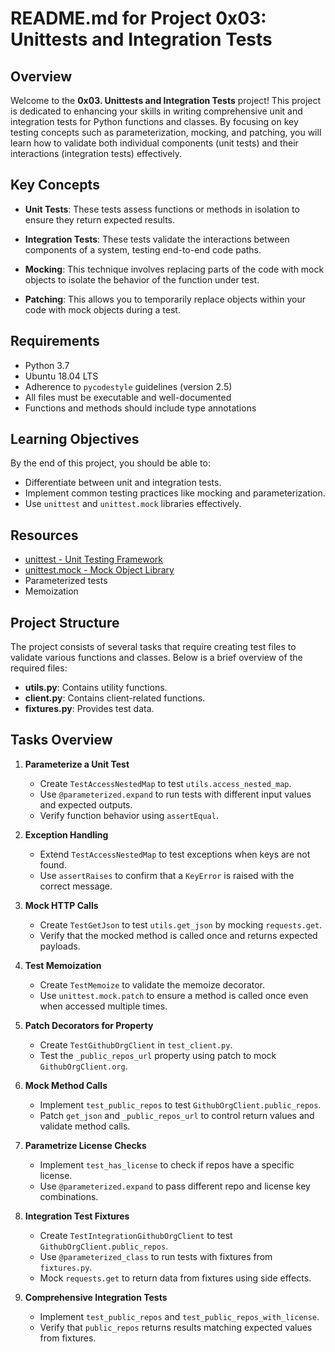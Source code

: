 # README.md for Project 0x03: Unittests and Integration Tests

## Overview

Welcome to the **0x03. Unittests and Integration Tests** project! This project is dedicated to enhancing your skills in writing comprehensive unit and integration tests for Python functions and classes. By focusing on key testing concepts such as parameterization, mocking, and patching, you will learn how to validate both individual components (unit tests) and their interactions (integration tests) effectively.

## Key Concepts

- **Unit Tests**: These tests assess functions or methods in isolation to ensure they return expected results.
  
- **Integration Tests**: These tests validate the interactions between components of a system, testing end-to-end code paths.

- **Mocking**: This technique involves replacing parts of the code with mock objects to isolate the behavior of the function under test.

- **Patching**: This allows you to temporarily replace objects within your code with mock objects during a test.

## Requirements

- Python 3.7
- Ubuntu 18.04 LTS
- Adherence to `pycodestyle` guidelines (version 2.5)
- All files must be executable and well-documented
- Functions and methods should include type annotations

## Learning Objectives

By the end of this project, you should be able to:

- Differentiate between unit and integration tests.
- Implement common testing practices like mocking and parameterization.
- Use `unittest` and `unittest.mock` libraries effectively.

## Resources

- [unittest - Unit Testing Framework](https://docs.python.org/3/library/unittest.html)
- [unittest.mock - Mock Object Library](https://docs.python.org/3/library/unittest.mock.html)
- Parameterized tests
- Memoization

## Project Structure

The project consists of several tasks that require creating test files to validate various functions and classes. Below is a brief overview of the required files:

- **utils.py**: Contains utility functions.
- **client.py**: Contains client-related functions.
- **fixtures.py**: Provides test data.

## Tasks Overview

1. **Parameterize a Unit Test**
   - Create `TestAccessNestedMap` to test `utils.access_nested_map`.
   - Use `@parameterized.expand` to run tests with different input values and expected outputs.
   - Verify function behavior using `assertEqual`.

2. **Exception Handling**
   - Extend `TestAccessNestedMap` to test exceptions when keys are not found.
   - Use `assertRaises` to confirm that a `KeyError` is raised with the correct message.

3. **Mock HTTP Calls**
   - Create `TestGetJson` to test `utils.get_json` by mocking `requests.get`.
   - Verify that the mocked method is called once and returns expected payloads.

4. **Test Memoization**
   - Create `TestMemoize` to validate the memoize decorator.
   - Use `unittest.mock.patch` to ensure a method is called once even when accessed multiple times.

5. **Patch Decorators for Property**
   - Create `TestGithubOrgClient` in `test_client.py`.
   - Test the `_public_repos_url` property using patch to mock `GithubOrgClient.org`.

6. **Mock Method Calls**
   - Implement `test_public_repos` to test `GithubOrgClient.public_repos`.
   - Patch `get_json` and `_public_repos_url` to control return values and validate method calls.

7. **Parametrize License Checks**
   - Implement `test_has_license` to check if repos have a specific license.
   - Use `@parameterized.expand` to pass different repo and license key combinations.

8. **Integration Test Fixtures**
   - Create `TestIntegrationGithubOrgClient` to test `GithubOrgClient.public_repos`.
   - Use `@parameterized_class` to run tests with fixtures from `fixtures.py`.
   - Mock `requests.get` to return data from fixtures using side effects.

9. **Comprehensive Integration Tests**
   - Implement `test_public_repos` and `test_public_repos_with_license`.
   - Verify that `public_repos` returns results matching expected values from fixtures.


